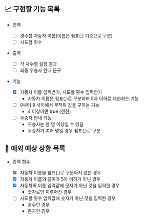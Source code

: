 ## 📈 구현할 기능 목록

- 입력

  - [ ] 경주할 자동차 이름(이름은 쉼표(,) 기준으로 구분)
  - [ ] 시도할 횟수

- 출력

  - [ ] 각 차수별 실행 결과
  - [ ] 최종 우승자 안내 문구

- 기능

  - [x] 자동차 이름 입력받기, 시도할 횟수 입력받기
    - 자동차 이름은 쉼표(,)로 구분하며 5자 이하로 제한하는 기능
  - [ ] 0부터 9 사이에서 무작위 값을 구하는 기능
    - 4 이상이면 true (전진)
  - [ ] 우승자 안내 기능
    - 우승자는 한 명 이상일 수 있음
    - 우승자가 여러 명일 경우 쉼표(,)로 구분

## 🎯 예외 예상 상황 목록

- 입력 함수

  - [x] 자동차 이름을 쉼표(,)로 구분하지 않은 경우
  - [x] 자동차 이름의 길이가 5자 이하가 아닌 경우
  - [x] 자동차의 이름 입력값에 문자가 아닌 것을 입력한 경우
    - 숫자로만 이루어진 경우
  - [ ] 시도할 횟수 입력값에 숫자가 아닌 것을 입력한 경우
    - 음수인 경우
    - 문자인 경우
